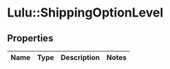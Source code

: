 # Lulu::ShippingOptionLevel

## Properties
Name | Type | Description | Notes
------------ | ------------- | ------------- | -------------


